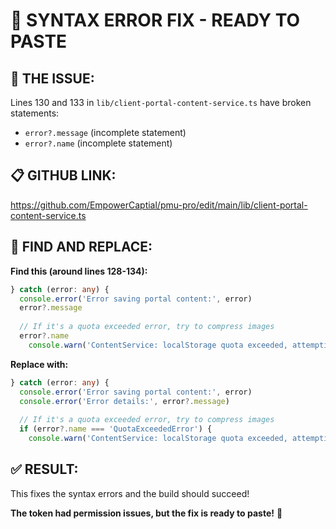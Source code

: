 # 🚀 SYNTAX ERROR FIX - READY TO PASTE

## 🎯 **THE ISSUE:**
Lines 130 and 133 in `lib/client-portal-content-service.ts` have broken statements:
- `error?.message` (incomplete statement)
- `error?.name` (incomplete statement)

## 📋 **GITHUB LINK:**
https://github.com/EmpowerCaptial/pmu-pro/edit/main/lib/client-portal-content-service.ts

## 🔧 **FIND AND REPLACE:**

**Find this (around lines 128-134):**
```typescript
} catch (error: any) {
  console.error('Error saving portal content:', error)
  error?.message
  
  // If it's a quota exceeded error, try to compress images
  error?.name
    console.warn('ContentService: localStorage quota exceeded, attempting to compress images')
```

**Replace with:**
```typescript
} catch (error: any) {
  console.error('Error saving portal content:', error)
  console.error('Error details:', error?.message)
  
  // If it's a quota exceeded error, try to compress images
  if (error?.name === 'QuotaExceededError') {
    console.warn('ContentService: localStorage quota exceeded, attempting to compress images')
```

## ✅ **RESULT:**
This fixes the syntax errors and the build should succeed!

**The token had permission issues, but the fix is ready to paste!** 🎯
